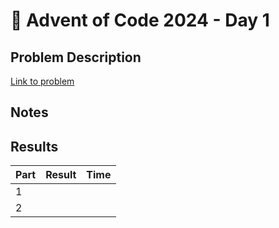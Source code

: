# 🎄 Advent of Code 2024 - Day 1

## Problem Description
[Link to problem](https://adventofcode.com/2024/day/1)

## Notes
<!-- Notes if any -->

## Results

| Part | Result | Time |
|------|--------|------|
| 1    |        |      |
| 2    |        |      |